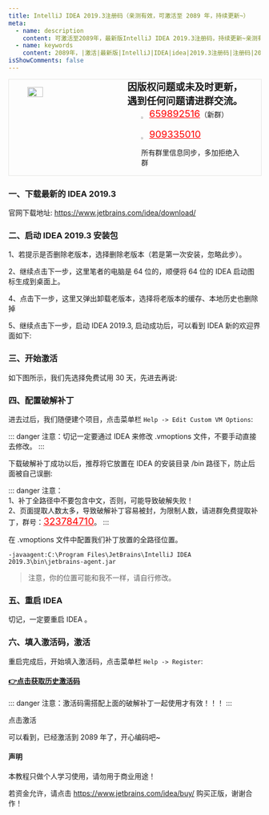 ```yaml
---
title: IntelliJ IDEA 2019.3注册码（亲测有效，可激活至 2089 年，持续更新~）
meta:
  - name: description
    content: 可激活至2089年，最新版IntelliJ IDEA 2019.3注册码，持续更新~亲测有效~
  - name: keywords
    content: 2089年，|激活|最新版|IntelliJ|IDEA|idea|2019.3注册码|注册码|2020|有效|更新
isShowComments: false
---
```


<!-- QQ卡片 -->
<div style="width:100%;display:flex;justify-content:space-around;border:1px solid #E5E5E4;">
  <img style="width:25%;padding-top:15px;" src="/images/jetbrains/jetbrains2.jpeg" onclick="window.open('http://shang.qq.com/wpa/qunwpa?idkey=ae59f469b427c038c95f118ceeefc6f9eba7a9d90ce9aae72bde58d09cc1013b', '_blank');" />

  <div style="display:flex;flex-direction:column;justify-content:space-around;">
    <div style="font-size:1.2rem;font-weight:bold;">
      <div>因版权问题或未及时更新，</div>
      <div>遇到任何问题请进群交流。</div>
    </div>
    <div style="padding-left:12%;position:relative;">
      <div>
      <img style="width:6%;position:relative;top:3px;cursor:pointer;" src="https://i.loli.net/2019/11/23/U3qbMEuC9n6YBRA.png" onclick="window.open('http://shang.qq.com/wpa/qunwpa?idkey=22ed6bd53a50f9764493ef41746bfb3006123cbe097729a106fee0c46b6e0b9e', '_blank');" />
      <a href="//shang.qq.com/wpa/qunwpa?idkey=ae59f469b427c038c95f118ceeefc6f9eba7a9d90ce9aae72bde58d09cc1013b" style="font-size:1.2rem;text-decoration:underline;color:red;" target="_blank">659892516</a>（新群）
      </div>
      <div>
      <br>
      <img style="width:6%;position:relative;top:3px;cursor:pointer;" src="https://i.loli.net/2019/11/23/U3qbMEuC9n6YBRA.png" onclick="window.open('http://shang.qq.com/wpa/qunwpa?idkey=22ed6bd53a50f9764493ef41746bfb3006123cbe097729a106fee0c46b6e0b9e', '_blank');" />
      <a href="http://shang.qq.com/wpa/qunwpa?idkey=22ed6bd53a50f9764493ef41746bfb3006123cbe097729a106fee0c46b6e0b9e" style="font-size:1.2rem;text-decoration:underline;color:red;" target="_blank">909335010</a>
      <p>所有群里信息同步，多加拒绝入群</p>
      </div>
    </div>
  </div>
</div>

### 一、下载最新的 IDEA 2019.3

官网下载地址: <a href="https://www.jetbrains.com/idea/download/">https://www.jetbrains.com/idea/download/</a>

### 二、启动 IDEA 2019.3 安装包

1、若提示是否删除老版本，选择删除老版本（若是第一次安装，忽略此步）。


2、继续点击下一步，这里笔者的电脑是 64 位的，顺便将 64 位的 IDEA 启动图标生成到桌面上。



4、点击下一步，这里又弹出卸载老版本，选择将老版本的缓存、本地历史也删除掉

5、继续点击下一步，启动 IDEA 2019.3, 启动成功后，可以看到 IDEA 新的欢迎界面如下:


### 三、开始激活

如下图所示，我们先选择免费试用 30 天，先进去再说:


### 四、配置破解补丁
进去过后，我们随便建个项目，点击菜单栏 `Help -> Edit Custom VM Options`:

::: danger
注意：切记一定要通过 IDEA 来修改 .vmoptions 文件，不要手动直接去修改。
:::


下载破解补丁成功以后，推荐将它放置在 IDEA 的安装目录 /bin 路径下，防止后面被自己误删:


::: danger
注意：<br>
1、补丁全路径中不要包含中文，否则，可能导致破解失败！<br>
2、页面提取人数太多，导致破解补丁容易被封，为限制人数，请进群免费提取补丁，群号：<a href="http://shang.qq.com/wpa/qunwpa?idkey=22ed6bd53a50f9764493ef41746bfb3006123cbe097729a106fee0c46b6e0b9e" style="font-size:1.2rem;text-decoration:underline;color:red;" target="_blank">323784710</a>。
:::


在 .vmoptions 文件中配置我们补丁放置的全路径位置。

```
-javaagent:C:\Program Files\JetBrains\IntelliJ IDEA 2019.3\bin\jetbrains-agent.jar
```

> 注意，你的位置可能和我不一样，请自行修改。

### 五、重启 IDEA

切记，一定要重启 IDEA 。

### 六、填入激活码，激活

重启完成后，开始填入激活码，点击菜单栏 `Help -> Register`:


#### <u>[👉点击获取历史激活码](/Jet/codes "历史激活码")</u>

::: danger
注意：激活码需搭配上面的破解补丁一起使用才有效！！！
:::

点击激活


可以看到，已经激活到 2089 年了，开心编码吧~

#### 声明

本教程只做个人学习使用，请勿用于商业用途！

若资金允许，请点击 <a href="https://www.jetbrains.com/idea/buy/">https://www.jetbrains.com/idea/buy/</a> 购买正版，谢谢合作！


